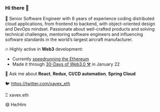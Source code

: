 ### Hi there 👋

<!--
**xavierbrochard/xavierbrochard** is a ✨ _special_ ✨ repository because its `README.md` (this file) appears on your GitHub profile.

Here are some ideas to get you started:

- 🔭 I’m currently working on ...
- 🌱 I’m currently learning ...
- 👯 I’m looking to collaborate on ...
- 🤔 I’m looking for help with ...
- 💬 Ask me about ...
- 📫 How to reach me: ...
- 😄 Pronouns: ...
- ⚡ Fun fact: ...
-->

💼 Senior Software Engineer with 8 years of experience coding distributed cloud applications, from frontend to backend, with object-oriented design and DevOps mindset. Passionate about well-crafted products and solving technical challenges, mentoring software engineers and influencing software standards in the world’s largest aircraft manufacturer. 

🔥 Highly active in **Web3** development:
- Currently [speedrunning the Ethereum](https://speedrunethereum.com/builders/0xDD14ffFAeF2E6F4889c2EDD1418fc816AB48ac26)
- Made it through [30-Days of Web3.0 ⚒️](https://twitter.com/wslyvh/status/1472955969151848456?s=20&t=wyKcY1i61E7gKqr6kwS7Ow) in January 22

💬 Ask me about **React**, **Redux**, **CI/CD automation**, **Spring Cloud**

🐦  https://twitter.com/xavex_eth 

Ξ   xavex.eth

😄 He/Him
